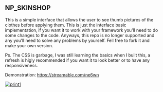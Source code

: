 ## NP_SKINSHOP

This is a simple interface that allows the user to see thumb pictures of the clothes before applying them. This is just the interface basic implementation, if you want it to work with your framework you'll need to do some changes to the code. Anyways, this repo is no longer supported and any you'll need to solve any problems by yourself. Fell free to fork it and make your own version.

Ps. The CSS is garbage, I was still learning the basics when I built this, a refresh is higly recommended if you want it to look better or to have any responsiveness.

Demonstration: https://streamable.com/ne6wn

[![print1](https://imgur.com/zUnh5Gj.png)](https://imgur.com/zUnh5Gj.png)
